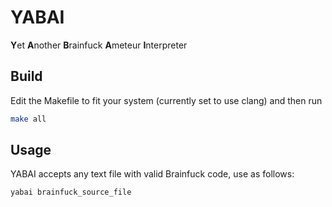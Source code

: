 # YABAI
<b>Y</b>et <b>A</b>nother <b>B</b>rainfuck <b>A</b>meteur <b>I</b>nterpreter

## Build
Edit the Makefile to fit your system (currently set to use clang) and then run
```bash
make all
```

## Usage
YABAI accepts any text file with valid Brainfuck code, use as follows:
```bash
yabai brainfuck_source_file
```
